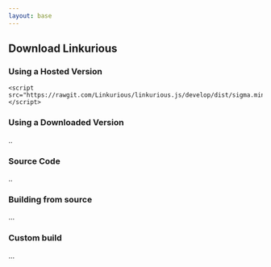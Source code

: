 ```yaml
---
layout: base
---
```


## Download Linkurious

### Using a Hosted Version

    <script src="https://rawgit.com/Linkurious/linkurious.js/develop/dist/sigma.min.js"></script>

### Using a Downloaded Version

..

### Source Code

..

### Building from source

...

### Custom build

...
